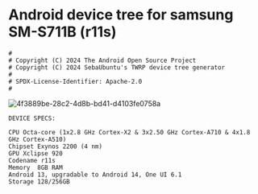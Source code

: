 # Android device tree for samsung SM-S711B (r11s)

```
#
# Copyright (C) 2024 The Android Open Source Project
# Copyright (C) 2024 SebaUbuntu's TWRP device tree generator
#
# SPDX-License-Identifier: Apache-2.0
#
```




![4f3889be-28c2-4d8b-bd41-d4103fe0758a](https://github.com/Wackyhcky/android_device_samsung_S23FE/assets/45440717/3aa3f5af-88fc-4571-80c6-462c2c171b3f)



```
DEVICE SPECS:

CPU	Octa-core (1x2.8 GHz Cortex-X2 & 3x2.50 GHz Cortex-A710 & 4x1.8 GHz Cortex-A510)
Chipset	Exynos 2200 (4 nm)
GPU	Xclipse 920
Codename r11s
Memory	8GB RAM
Android 13, upgradable to Android 14, One UI 6.1
Storage	128/256GB
```
